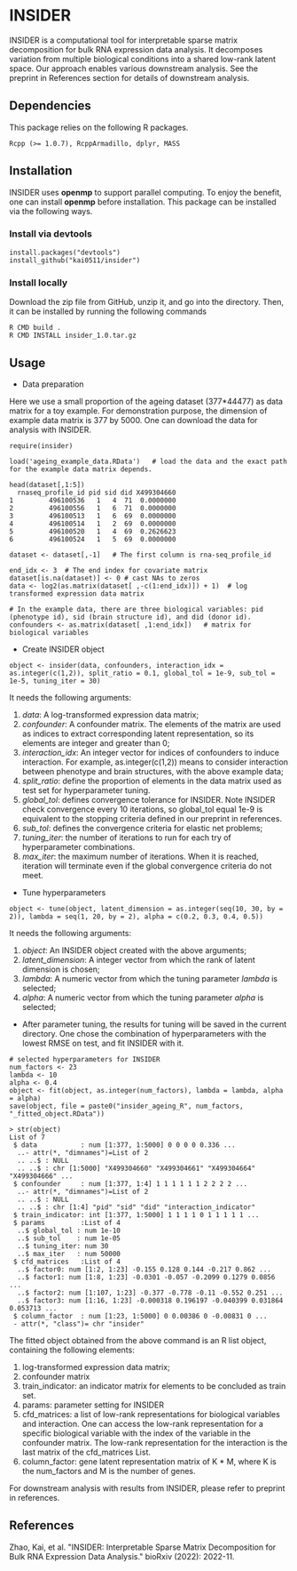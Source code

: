 # INSIDER

INSIDER is a computational tool for interpretable sparse matrix decomposition for bulk RNA expression data analysis. It decomposes variation from multiple biological conditions into a shared low-rank latent space. Our approach enables various downstream analysis. See the preprint in References section for details of downstream analysis.

## Dependencies
This package relies on the following R packages. 
```{r}
Rcpp (>= 1.0.7), RcppArmadillo, dplyr, MASS
```

## Installation
INSIDER uses **openmp** to support parallel computing. To enjoy the benefit, one can install **openmp** before installation. This package can be installed via the following ways.

### Install via devtools
```{r}
install.packages("devtools")
install_github("kai0511/insider")
```
### Install locally
Download the zip file from GitHub, unzip it, and go into the directory. Then, it can be installed by running the following commands
```{Shell}
R CMD build .
R CMD INSTALL insider_1.0.tar.gz 
```

## Usage

* Data preparation

Here we use a small proportion of the ageing dataset (377*44477) as data matrix for a toy example. For demonstration purpose, the dimension of example data matrix is 377 by 5000. One can download the data for analysis with INSIDER.
```{r}
require(insider)

load('ageing_example_data.RData')   # load the data and the exact path for the example data matrix depends.

head(dataset[,1:5])
  rnaseq_profile_id pid sid did X499304660
1         496100536   1   4  71  0.0000000
2         496100556   1   6  71  0.0000000
3         496100513   1   6  69  0.0000000
4         496100514   1   2  69  0.0000000
5         496100520   1   4  69  0.2626623
6         496100524   1   5  69  0.0000000

dataset <- dataset[,-1]   # The first column is rna-seq_profile_id

end_idx <- 3  # The end index for covariate matrix
dataset[is.na(dataset)] <- 0 # cast NAs to zeros
data <- log2(as.matrix(dataset[ ,-c(1:end_idx)]) + 1)  # log transformed expression data matrix

# In the example data, there are three biological variables: pid (phenotype id), sid (brain structure id), and did (donor id).
confounders <- as.matrix(dataset[ ,1:end_idx])   # matrix for biological variables
```

* Create INSIDER object
```{r}
object <- insider(data, confounders, interaction_idx = as.integer(c(1,2)), split_ratio = 0.1, global_tol = 1e-9, sub_tol = 1e-5, tuning_iter = 30)
```
It needs the following arguments:
1. *data*: A log-transformed expression data matrix;
2. *confounder*: A confounder matrix. The elements of the matrix are used as indices to extract corresponding latent representation, so its elements are integer and greater than 0;
3. *interaction_idx*: An integer vector for indices of confounders to induce interaction. For example, as.integer(c(1,2)) means to consider interaction between phenotype and brain structures, with the above example data;
4. *split_ratio*: define the proportion of elements in the data matrix used as test set for hyperparameter tuning.  
5. *global_tol*: defines convergence tolerance for INSIDER. Note INSIDER check convergence every 10 iterations, so global_tol equal 1e-9 is equivalent to the stopping criteria defined in our preprint in references.
6. *sub_tol*: defines the convergence criteria for elastic net problems;
7. *tuning_iter*: the number of iterations to run for each try of hyperparameter combinations.
8. *max_iter*: the maximum number of iterations. When it is reached, iteration will terminate even if the global convergence criteria do not meet.

* Tune hyperparameters
```{r}
object <- tune(object, latent_dimension = as.integer(seq(10, 30, by = 2)), lambda = seq(1, 20, by = 2), alpha = c(0.2, 0.3, 0.4, 0.5))
```
It needs the following arguments:
1. *object*: An INSIDER object created with the above arguments;
2. *latent_dimension*: A integer vector from which the rank of latent dimension is chosen;
3. *lambda*: A numeric vector from which the tuning parameter *lambda* is selected;
4. *alpha*: A numeric vector from which the tuning parameter *alpha* is selected;

* After parameter tuning, the results for tuning will be saved in the current directory. One chose the combination of hyperparameters with the lowest RMSE on test, and fit INSIDER with it.
```{r}
# selected hyperparameters for INSIDER
num_factors <- 23
lambda <- 10
alpha <- 0.4
object <- fit(object, as.integer(num_factors), lambda = lambda, alpha = alpha)
save(object, file = paste0("insider_ageing_R", num_factors, "_fitted_object.RData"))

> str(object)
List of 7
 $ data           : num [1:377, 1:5000] 0 0 0 0 0.336 ...
  ..- attr(*, "dimnames")=List of 2
  .. ..$ : NULL
  .. ..$ : chr [1:5000] "X499304660" "X499304661" "X499304664" "X499304666" ...
 $ confounder     : num [1:377, 1:4] 1 1 1 1 1 1 2 2 2 2 ...
  ..- attr(*, "dimnames")=List of 2
  .. ..$ : NULL
  .. ..$ : chr [1:4] "pid" "sid" "did" "interaction_indicator"
 $ train_indicator: int [1:377, 1:5000] 1 1 1 1 0 1 1 1 1 1 ...
 $ params         :List of 4
  ..$ global_tol : num 1e-10
  ..$ sub_tol    : num 1e-05
  ..$ tuning_iter: num 30
  ..$ max_iter   : num 50000
 $ cfd_matrices   :List of 4
  ..$ factor0: num [1:2, 1:23] -0.155 0.128 0.144 -0.217 0.862 ...
  ..$ factor1: num [1:8, 1:23] -0.0301 -0.057 -0.2099 0.1279 0.0856 ...
  ..$ factor2: num [1:107, 1:23] -0.377 -0.778 -0.11 -0.552 0.251 ...
  ..$ factor3: num [1:16, 1:23] -0.000318 0.196197 -0.040399 0.031864 0.053713 ...
 $ column_factor  : num [1:23, 1:5000] 0 0.00386 0 -0.00831 0 ...
 - attr(*, "class")= chr "insider"
```

The fitted object obtained from the above command is an R list object, containing the following elements:
1. log-transformed expression data matrix;
2. confounder matrix
3. train_indicator: an indicator matrix for elements to be concluded as train set.
4. params: parameter setting for INSIDER
6. cfd_matrices: a list of low-rank representations for biological variables and interaction. One can access the low-rank representation for a specific biological variable with the index of the variable in the confounder matrix. The low-rank representation for the interaction is the last matrix of the cfd_matrices List.
7. column_factor: gene latent representation matrix of K * M, where K is the num_factors and M is the number of genes.

For downstream analysis with results from INSIDER, please refer to preprint in references. 

## References
Zhao, Kai, et al. "INSIDER: Interpretable Sparse Matrix Decomposition for Bulk RNA Expression Data Analysis." bioRxiv (2022): 2022-11.
